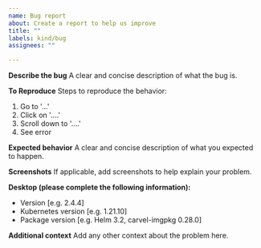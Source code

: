 ```yaml
---
name: Bug report
about: Create a report to help us improve
title: ""
labels: kind/bug
assignees: ""

---
```


**Describe the bug**
A clear and concise description of what the bug is.

**To Reproduce**
Steps to reproduce the behavior:

1. Go to '...'
2. Click on '....'
3. Scroll down to '....'
4. See error

**Expected behavior**
A clear and concise description of what you expected to happen.

**Screenshots**
If applicable, add screenshots to help explain your problem.

**Desktop (please complete the following information):**

- Version [e.g. 2.4.4]
- Kubernetes version [e.g. 1.21.10]
- Package version [e.g. Helm 3.2, carvel-imgpkg 0.28.0]

**Additional context**
Add any other context about the problem here.

